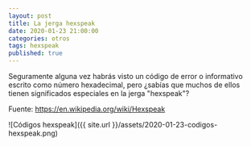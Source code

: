 ```yaml
---
layout: post
title: La jerga hexspeak
date: 2020-01-23 21:00:00
categories: otros
tags: hexspeak
published: true
---
```


Seguramente alguna vez habrás visto un código de error o informativo escrito como número hexadecimal, pero ¿sabías que muchos de ellos tienen significados especiales en la jerga "hexspeak"?

Fuente: https://en.wikipedia.org/wiki/Hexspeak

![Códigos hexspeak]({{ site.url }}/assets/2020-01-23-codigos-hexspeak.png)
